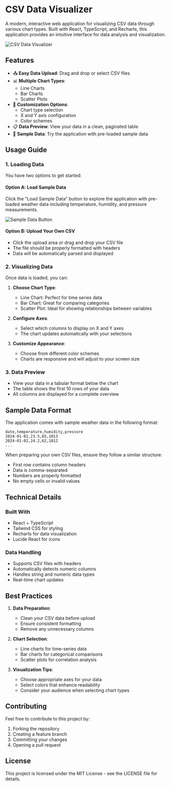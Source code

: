 # CSV Data Visualizer

A modern, interactive web application for visualizing CSV data through various chart types. Built with React, TypeScript, and Recharts, this application provides an intuitive interface for data analysis and visualization.

![CSV Data Visualizer](https://images.unsplash.com/photo-1551288049-bebda4e38f71?auto=format&fit=crop&q=80&w=2000)

## Features

- 📤 **Easy Data Upload**: Drag and drop or select CSV files
- 📊 **Multiple Chart Types**: 
  - Line Charts
  - Bar Charts
  - Scatter Plots
- 🎨 **Customization Options**:
  - Chart type selection
  - X and Y axis configuration
  - Color schemes
- 📋 **Data Preview**: View your data in a clean, paginated table
- 🎯 **Sample Data**: Try the application with pre-loaded sample data

## Usage Guide

### 1. Loading Data

You have two options to get started:

#### Option A: Load Sample Data
Click the "Load Sample Data" button to explore the application with pre-loaded weather data including temperature, humidity, and pressure measurements.

![Sample Data Button](https://images.unsplash.com/photo-1504868584819-f8e8b4b6d7e3?auto=format&fit=crop&q=80&w=2000)

#### Option B: Upload Your Own CSV
- Click the upload area or drag and drop your CSV file
- The file should be properly formatted with headers
- Data will be automatically parsed and displayed

### 2. Visualizing Data

Once data is loaded, you can:

1. **Choose Chart Type**:
   - Line Chart: Perfect for time series data
   - Bar Chart: Great for comparing categories
   - Scatter Plot: Ideal for showing relationships between variables

2. **Configure Axes**:
   - Select which columns to display on X and Y axes
   - The chart updates automatically with your selections

3. **Customize Appearance**:
   - Choose from different color schemes
   - Charts are responsive and will adjust to your screen size

### 3. Data Preview

- View your data in a tabular format below the chart
- The table shows the first 10 rows of your data
- All columns are displayed for a complete overview

## Sample Data Format

The application comes with sample weather data in the following format:

```csv
date,temperature,humidity,pressure
2024-01-01,23.5,65,1013
2024-01-02,24.2,62,1012
...
```

When preparing your own CSV files, ensure they follow a similar structure:
- First row contains column headers
- Data is comma-separated
- Numbers are properly formatted
- No empty cells or invalid values

## Technical Details

### Built With
- React + TypeScript
- Tailwind CSS for styling
- Recharts for data visualization
- Lucide React for icons

### Data Handling
- Supports CSV files with headers
- Automatically detects numeric columns
- Handles string and numeric data types
- Real-time chart updates

## Best Practices

1. **Data Preparation**:
   - Clean your CSV data before upload
   - Ensure consistent formatting
   - Remove any unnecessary columns

2. **Chart Selection**:
   - Line charts for time-series data
   - Bar charts for categorical comparisons
   - Scatter plots for correlation analysis

3. **Visualization Tips**:
   - Choose appropriate axes for your data
   - Select colors that enhance readability
   - Consider your audience when selecting chart types

## Contributing

Feel free to contribute to this project by:
1. Forking the repository
2. Creating a feature branch
3. Committing your changes
4. Opening a pull request

## License

This project is licensed under the MIT License - see the LICENSE file for details.